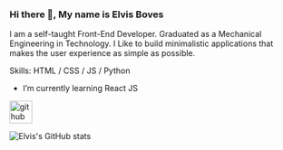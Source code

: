 ### Hi there 👋, My name is Elvis Boves

I am a self-taught Front-End Developer. Graduated as a Mechanical Engineering in Technology. I Like to build minimalistic applications that makes the user experience as simple as possible.

Skills: HTML / CSS / JS / Python

- I’m currently learning React JS 


[<img src='https://cdn.jsdelivr.net/npm/simple-icons@3.0.1/icons/github.svg' alt='github' height='40' color='white'>](https://github.com/https://github.com/eboves)  


![Elvis's GitHub stats](https://github-readme-stats.vercel.app/api?username=eboves&hide=contribs,prs)




